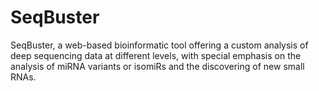 # SeqBuster

SeqBuster, a web-based bioinformatic tool offering a custom analysis of deep sequencing data at different levels, with special emphasis on the analysis of miRNA variants or isomiRs and the discovering of new small RNAs.
